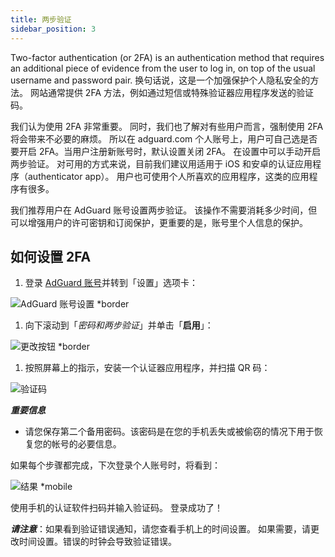 ```yaml
---
title: 两步验证
sidebar_position: 3
---
```


Two-factor authentication (or 2FA) is an authentication method that requires an additional piece of evidence from the user to log in, on top of the usual username and password pair. 换句话说，这是一个加强保护个人隐私安全的方法。 网站通常提供 2FA 方法，例如通过短信或特殊验证器应用程序发送的验证码。

我们认为使用 2FA 非常重要。 同时，我们也了解对有些用户而言，强制使用 2FA 将会带来不必要的麻烦。 所以在 adguard.com 个人账号上，用户可自己选是否要开启 2FA。当用户注册新账号时，默认设置关闭 2FA。 在设置中可以手动开启两步验证。 对可用的方式来说，目前我们建议用适用于 iOS 和安卓的认证应用程序（authenticator app）。 用户也可使用个人所喜欢的应用程序，这类的应用程序有很多。

我们推荐用户在 AdGuard 账号设置两步验证。 该操作不需要消耗多少时间，但可以增强用户的许可密钥和订阅保护，更重要的是，账号里个人信息的保护。

## 如何设置 2FA

1. 登录 [AdGuard 账号](https://auth.adguard.com/login.html)并转到「设置」选项卡：

![AdGuard 账号设置 *border](https://cdn.adtidy.org/content/kb/ad_blocker/general/account_settings.png)

1. 向下滚动到「*密码和两步验证*」并单击「**启用**」：

![更改按钮 *border](https://cdn.adtidy.org/content/kb/ad_blocker/general/2fa_new.png)

1. 按照屏幕上的指示，安装一个认证器应用程序，并扫描 QR 码：

![验证码](https://cdn.adtidy.org/content/kb/ad_blocker/general/2fa_enable.png)

***重要信息***

- 请您保存第二个备用密码。该密码是在您的手机丢失或被偷窃的情况下用于恢复您的帐号的必要信息。

如果每个步骤都完成，下次登录个人账号时，将看到：

![结果 *mobile](https://cdn.adtidy.org/content/kb/ad_blocker/general/2fa_success.png)

使用手机的认证软件扫码并输入验证码。 登录成功了！

***请注意***：如果看到验证错误通知，请您查看手机上的时间设置。 如果需要，请更改时间设置。错误的时钟会导致验证错误。
